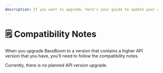 ```yaml
---
description: If you want to upgrade, here's your guide to update your apps.
---
```


# 🗒 Compatibility Notes

When you upgrade BassBoom to a version that contains a higher API version that you have, you'll need to follow the compatibility notes.

Currently, there is no planned API version upgrade.
